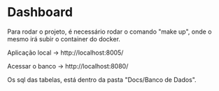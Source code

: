 # Dashboard

Para rodar o projeto, é necessário rodar o comando "make up", onde o mesmo irá subir o container do docker.

Aplicação local -> http://localhost:8005/

Acessar o banco -> http://localhost:8080/

Os sql das tabelas, está dentro da pasta "Docs/Banco de Dados".
